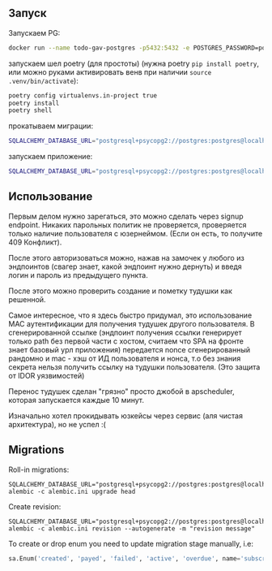 ## Запуск

Запускаем PG:
```bash
docker run --name todo-gav-postgres -p5432:5432 -e POSTGRES_PASSWORD=postgres -d -e POSTGRES_DB=dbname postgres:15
```

запускаем шел poetry (для простоты) (нужна poetry `pip install poetry`, или можно руками активировать венв при наличии `source .venv/bin/activate`):
```bash
poetry config virtualenvs.in-project true
poetry install 
poetry shell
```

прокатываем миграции:
```bash
SQLALCHEMY_DATABASE_URL="postgresql+psycopg2://postgres:postgres@localhost:5432/dbname" alembic -c alembic.ini upgrade head
```

запускаем приложение:
```bash
SQLALCHEMY_DATABASE_URL="postgresql+psycopg2://postgres:postgres@localhost:5432/dbname" python3 main.py
```

## Использование

Первым делом нужно зарегаться, это можно сделать через signup endpoint. Никаких парольных политик не проверяется, проверяется только наличие пользователя с юзернеймом. (Если он есть, то получите 409 Конфликт).

После этого авторизоваться можно, нажав на замочек у любого из эндпоинтов (свагер знает, какой эндпоинт нужно дернуть) и введя логин и пароль из предыдущего пункта.

После этого можно проверить создание и пометку тудушки как решенной.

Самое интересное, что я здесь быстро придумал, это использование MAC аутентификации для получения тудушек другого пользователя. В сгенерированной ссылке (эндпоинт получения ссылки генерирует только path без первой части с хостом, считаем что SPA на фронте знает базовый урл приложения) передается nonce сгенерированный рандомно и mac - хэш от ИД пользователя и нонса, т.о без знания секрета нельзя получить ссылку на тудушки пользователя. (Это защита от IDOR уязвимостей)

Перенос тудушек сделан "грязно" просто джобой в apscheduler, которая запускается каждые 10 минут.

Изначально хотел прокидывать юзкейсы через сервис (аля чистая архитектура), но не успел :(

## Migrations

Roll-in migrations:
```shell
SQLALCHEMY_DATABASE_URL="postgresql+psycopg2://postgres:postgres@localhost:5432/dbname" alembic -c alembic.ini upgrade head
```

Create revision:
```shell
SQLALCHEMY_DATABASE_URL="postgresql+psycopg2://postgres:postgres@localhost:5432/dbname" alembic -c alembic.ini revision --autogenerate -m "revision message"
```

To create or drop enum you need to update migration stage manually, i.e:
```python
sa.Enum('created', 'payed', 'failed', 'active', 'overdue', name='subscriptionstatus').create(op.get_bind())
```